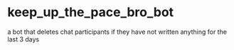 # keep_up_the_pace_bro_bot
a bot that deletes chat participants if they have not written anything for the last 3 days
